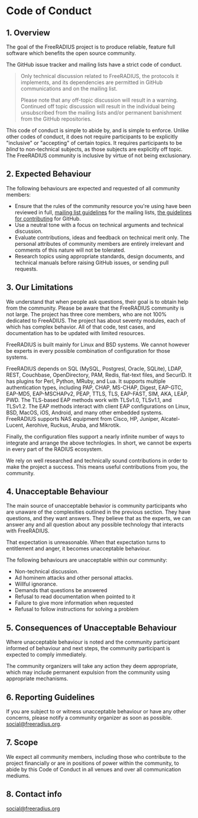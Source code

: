 # Code of Conduct
## 1. Overview

The goal of the FreeRADIUS project is to produce reliable, feature full software which benefits the
open source community.

The GitHub issue tracker and mailing lists have a strict code of conduct.

> Only technical discussion related to FreeRADIUS, the protocols it implements, and its dependencies
> are permitted in GitHub communications and on the mailing list.
> 
> Please note that any off-topic discussion will result in a warning. Continued off topic discussion
> will result in the individual being unsubscribed from the mailing lists and/or permanent
> banishment from the GitHub repositories.

This code of conduct is simple to abide by, and is simple to
enforce. Unlike other codes of conduct, it does not require
participants to be explicitly "inclusive" or "accepting" of certain
topics. It requires participants to be *blind* to non-technical
subjects, as those subjects are explicitly off topic. The FreeRADIUS
community is inclusive by virtue of not being exclusionary.

## 2. Expected Behaviour

The following behaviours are expected and requested of all community members:

- Ensure that the rules of the community resource you're using have been reviewed in full, [mailing
  list guidelines](http://freeradius.org/list/) for the mailing lists, [the guidelines for
  contributing](https://github.com/FreeRADIUS/freeradius-server/blob/v4.0.x/.github/contributing.md)
  for GitHub.
- Use a neutral tone with a focus on technical arguments and technical discussion.
- Evaluate contributions, ideas and feedback on technical merit only.  The personal attributes of
  community members are entirely irrelevant and comments of this nature will not be tolerated.
- Research topics using appropriate standards, design documents, and technical manuals before raising
  GitHub issues, or sending pull requests.

## 3. Our Limitations

We understand that when people ask questions, their goal is to obtain
help from the community.  Please be aware that the FreeRADIUS
community is not large.  The project has three core members, who are
not 100% dedicated to FreeADIUS.  The project has about seventy
modules, each of which has complex behavior.  All of that code, test
cases, and documentation has to be updated with limited resources.

FreeRADIUS is built mainly for Linux and BSD systems.  We cannot
however be experts in every possible combination of configuration for
those systems.

FreeRADIUS depends on SQL (MySQL, Postgresl, Oracle, SQLite), LDAP,
REST, Couchbase, OpenDirectory, PAM, Redis, flat-text files, and
SecurID.  It has plugins for Perl, Python, MRuby, and Lua.  It
supports multiple authentication types, including PAP, CHAP, MS-CHAP,
Digest, EAP-GTC, EAP-MD5, EAP-MSCHAPv2, PEAP, TTLS, TLS, EAP-FAST,
SIM, AKA, LEAP, PWD.  The TLS-based EAP methods work with TLSv1.0,
TLSv1.1, and TLSv1.2.  The EAP methods interact with client EAP
configurations on Linux, BSD, MacOS, iOS, Android, and many other
embedded systems.  FreeRADIUS supports NAS equipment from Cisco, HP,
Juniper, Alcatel-Lucent, Aerohive, Ruckus, Aruba, and Mikrotik.

Finally, the configuration files support a nearly infinite number of
ways to integrate and arrange the above technlogies.  In short, we
cannot be experts in every part of the RADIUS ecosystem.

We rely on well researched and technically sound contributions in
order to make the project a success.  This means useful contributions
from you, the community.

## 4. Unacceptable Behaviour

The main source of unacceptable behavior is community participants who
are unaware of the complexities outlined in the previous section.
They have questions, and they want answers.  They believe that as the
experts, we can answer any and all question about any possible
technology that interacts with FreeRADIUS.

That expectation is unreasonable.  When that expectation turns to
entitlement and anger, it becomes unacceptable behaviour.

The following behaviours are unacceptable within our community:

- Non-technical discussion.
- Ad hominem attacks and other personal attacks.
- Willful ignorance.
- Demands that questions be answered
- Refusal to read documentation when pointed to it
- Failure to give more information when requested
- Refusal to follow instructions for solving a problem

## 5. Consequences of Unacceptable Behaviour

Where unacceptable behaviour is noted and the community participant informed of behaviour and next
steps, the community participant is expected to comply immediately.

The community organizers will take any action they deem appropriate, which may include permanent
expulsion from the community using appropriate mechanisms.

## 6. Reporting Guidelines

If you are subject to or witness unacceptable behaviour or have any other concerns, please notify a
community organizer as soon as possible. social@freeradius.org.

## 7. Scope

We expect all community members, including those who contribute to the project financially or are in
positions of power within the community, to abide by this Code of Conduct in all venues and over all
communication mediums.

## 8. Contact info

social@freeradius.org

